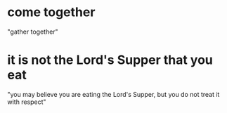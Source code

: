 # come together

"gather together"

# it is not the Lord's Supper that you eat

"you may believe you are eating the Lord's Supper, but you do not treat it with respect"

